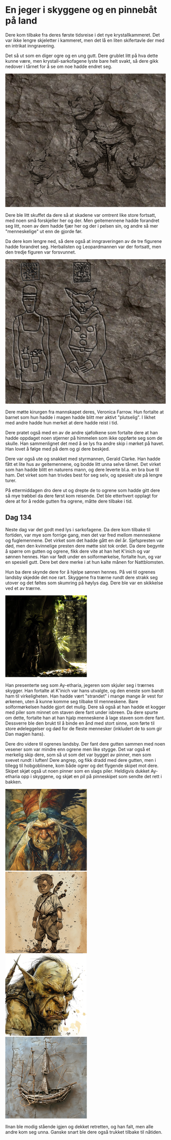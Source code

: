 # En jeger i skyggene og en pinnebåt på land

Dere kom tilbake fra deres første tidsreise i det nye krystallkammeret. Det var ikke lengre skjeletter i kammeret, men det lå en liten skifertavle der med en intrikat inngravering.

Det så ut som en diger ogre og en ung gutt. Dere grublet litt på hva dette kunne være, men krystall-sarkofagene lyste bare helt svakt, så dere gikk nedover i tårnet for å se om noe hadde endret seg.

![Gravert tavle](images/kidnapping_mini.png)

Dere ble litt skuffet da dere så at skadene var omtrent like store fortsatt, med noen små forskjeller her og der. Men geitemennene hadde forandret seg litt, noen av dem hadde fjær her og der i pelsen sin, og andre så mer "menneskelige" ut enn de gjorde før.

Da dere kom lengre ned, så dere også at inngraveringen av de tre figurene hadde forandret seg. Herbalisten og Leopardmannen var der fortsatt, men den tredje figuren var forsvunnet.

![Trio ble duo](images/duo_mini.png)

Dere møtte kirurgen fra mannskapet deres, Veronica Farrow. Hun fortalte at barnet som hun hadde i magen hadde blitt mer aktivt "plutselig". I likhet med andre hadde hun merket at dere hadde reist i tid. 

Dere pratet også med en av de andre sjøfolkene som fortalte dere at han hadde oppdaget noen stjerner på himmelen som ikke oppførte seg som de skulle. Han sammenlignet det med å se lys fra andre skip i mørket på havet. Han lovet å følge med på dem og gi dere beskjed.

Dere var også ute og snakket med styrmannen, Gerald Clarke. Han hadde fått et lite hus av geitemennene, og bodde litt unna selve tårnet. Det virket som han hadde blitt en naturens mann, og dere leverte bl.a. en bra bue til ham. Det virket som han trivdes best for seg selv, og spesielt ute på lengre turer.

På ettermiddagen dro dere ut og drepte de to ogrene som hadde gitt dere så mye trøbbel da dere først kom reisende. Det ble etterhvert opplagt for dere at for å redde gutten fra ogrene, måtte dere tilbake i tid.

## Dag 134

Neste dag var det godt med lys i sarkofagene. Da dere kom tilbake til fortiden, var mye som forrige gang, men det var fred mellom menneskene og fuglemennene. Det virket som det hadde gått en del år. Sjefspresten var død, men den kvinnelige presten dere møtte sist tok ordet. Da dere begynte å spørre om gutten og ogrene, fikk dere vite at han het K'inich og var sønnen hennes. Han var født under en solformørkelse, fortalte hun, og var en spesiell gutt. Dere bet dere merke i at hun kalte månen for Nattblomsten.

Hun ba dere skynde dere for å hjelpe sønnen hennes. På vei til ogrenes landsby skjedde det noe rart. Skyggene fra trærne rundt dere strakk seg utover og det føltes som skumring på høylys dag. Dere ble var en skikkelse ved et av trærne.

![Jeger i skyggene](images/hunter_mini.png)

Han presenterte seg som Ay-etharia, jegeren som skjuler seg i trærnes skygger. Han fortalte at K'inich var hans utvalgte, og den eneste som bandt ham til virkeligheten. Han hadde vært "strandet" i mange mange år vest for ørkenen, uten å kunne komme seg tilbake til menneskene. Bare solformørkelsen hadde gjort det mulig. Dere så også at han hadde et kogger med piler som minnet om staven dere fant under isbreen. Da dere spurte om dette, fortalte han at han hjalp menneskene å lage staven som dere fant. Dessverre ble den brukt til å binde en ånd med stort sinne, som førte til store ødeleggelser og død for de fleste mennesker (inkludert de to som gir Dan magien hans).

Dere dro videre til ogrenes landsby. Der fant dere gutten sammen med noen vesener som var mindre enn ogrene men like stygge. Det var også et merkelig skip dere, som så ut som det var bygget av pinner, men som svevet rundt i luften! Dere angrep, og fikk dradd med dere gutten, men i tillegg til hobgoblinene, kom både ogrer og det flygende skipet mot dere. Skipet skjøt også ut noen pinner som en slags piler. Heldigvis dukket Ay-etharia opp i skyggene, og skjøt en pil på pinneskipet som sendte det rett i bakken. 

![Hobgoblin shaman](images/shaman_mini.png) ![K'inich](images/theboy_mini.png) ![Hobgoblin](images/hobgob_mini.png) ![Stickship](images/fakeship_mini.png)

Ilnan ble modig stående igjen og dekket retretten, og han falt, men alle andre kom seg unna. Ganske snart ble dere også trukket tilbake til nåtiden.


